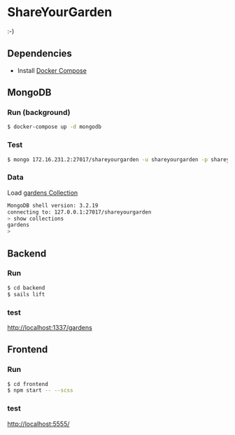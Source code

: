 # ShareYourGarden

:-)

## Dependencies

- Install [Docker Compose](https://docs.docker.com/compose/install/)

## MongoDB

### Run (background)

```bash
$ docker-compose up -d mongodb
```

### Test

```bash
$ mongo 172.16.231.2:27017/shareyourgarden -u shareyourgarden -p shareyourgarden
```

### Data

Load [gardens Collection](https://github.com/brutalchrist/shareyourgarden/wiki/Gardens-Collection)

```bash
MongoDB shell version: 3.2.19
connecting to: 127.0.0.1:27017/shareyourgarden
> show collections
gardens
> 

```

## Backend

### Run

```bash
$ cd backend
$ sails lift
```

### test

[http://localhost:1337/gardens](http://localhost:1337/gardens)

## Frontend

### Run

```bash
$ cd frontend
$ npm start -- --scss
```

### test

[http://localhost:5555/](http://localhost:5555/)
